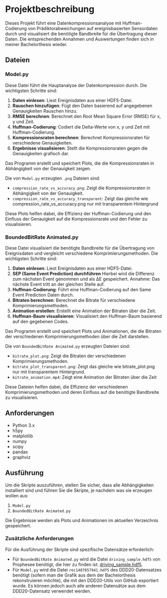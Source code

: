 # Projektbeschreibung

Dieses Projekt führt eine Datenkompressionsanalyse mit Huffman-Codierung von Prädiktorabweichungen auf ereignisbasierten Sensordaten durch und visualisiert die benötigte Bandbreite für die Übertragung dieser Daten.
Die entsprechenden Annahmen und Auswertungen finden sich in meiner Bachelorthesis wieder.

## Dateien

### Model.py

Diese Datei führt die Hauptanalyse der Datenkompression durch. Die wichtigsten Schritte sind:

1. **Daten einlesen**: Liest Ereignisdaten aus einer HDF5-Datei.
2. **Rauschen hinzufügen**: Fügt den Daten basierend auf angegebenen Genauigkeiten Rauschen hinzu.
3. **RMSE berechnen**: Berechnet den Root Mean Square Error (RMSE) für x, y und Zeit.
4. **Huffman-Codierung**: Codiert die Delta-Werte von x, y und Zeit mit Huffman-Codierung.
5. **Kompressionsraten berechnen**: Berechnet Kompressionsraten für verschiedene Genauigkeiten.
6. **Ergebnisse visualisieren**: Stellt die Kompressionsraten gegen die Genauigkeiten grafisch dar.

Das Programm erstellt und speichert Plots, die die Kompressionsraten in Abhängigkeit von der Genauigkeit zeigen.

Die von `Model.py` erzeugten `.png` Dateien sind:

- `compression_rate_vs_accuracy.png`: Zeigt die Kompressionsraten in Abhängigkeit von der Genauigkeit.
- `compression_rate_vs_accuracy_transparent`: Zeigt das gleiche wie compression_rate_vs_accuracy.png nur mit transparentem Hintergrund

Diese Plots helfen dabei, die Effizienz der Huffman-Codierung und den Einfluss der Genauigkeit auf die Kompressionsrate und den Fehler zu visualisieren.

### BoundedBitRate Animated.py

Diese Datei visualisiert die benötigte Bandbreite für die Übertragung von Ereignisdaten und vergleicht verschiedene Komprimierungsmethoden. Die wichtigsten Schritte sind:

1. **Daten einlesen**: Liest Ereignisdaten aus einer HDF5-Datei.
2. **SEP (Same Event Prediction) durchführen** Hierbei wird die Differenz zum nächsten Event genommen und als ∆E gespeichert. Annahme: Das nächste Event tritt an der gleichen Stelle auf.
3. **Huffman-Codierung**: Führt eine Huffman-Codierung auf den Same Event Prediction Daten durch.
4. **Bitraten berechnen**: Berechnet die Bitrate für verschiedene Komprimierungsmethoden.
5. **Animation erstellen**: Erstellt eine Animation der Bitraten über die Zeit.
6. **Huffman-Baum visualisieren**: Visualisiert den Huffman-Baum basierend auf den gegebenen Codes.

Das Programm erstellt und speichert Plots und Animationen, die die Bitraten der verschiedenen Komprimierungsmethoden über die Zeit darstellen.

Die von `BoundedBitRate Animated.py` erzeugten Dateien sind:

- `bitrate_plot.png`: Zeigt die Bitraten der verschiedenen Komprimierungsmethoden.
- `bitrate_plot_transparent.png`: Zeigt das gleiche wie bitrate_plot.png nur mit transparentem Hintergrund.
- `bitrate_animation.mp4`: Zeigt eine Animation der Bitraten über die Zeit

Diese Dateien helfen dabei, die Effizienz der verschiedenen Komprimierungsmethoden und deren Einfluss auf die benötigte Bandbreite zu visualisieren.

## Anforderungen

- Python 3.x
- h5py
- matplotlib
- numpy
- scipy
- pandas
- graphviz

## Ausführung

Um die Skripte auszuführen, stellen Sie sicher, dass alle Abhängigkeiten installiert sind und führen Sie die Skripte, je nachdem was sie erzeugen wollen aus:

1. `Model.py`
2. `BoundedBitRate Animated.py`

Die Ergebnisse werden als Plots und Animationen im aktuellen Verzeichnis gespeichert.

### Zusätzliche Anforderungen

Für die Ausführung der Skripte sind spezifische Datensätze erforderlich:

- Für `BoundedBitRate Animated.py` wird die Datei `driving_sample.hdf5` von Prophesee benötigt, die hier zu finden ist: [driving_sample.hdf5](https://docs.prophesee.ai/stable/datasets.html#chapter-datasets).
- Für `Model.py` wird die Datei `rec1487857941.hdf5` des DDD20-Datensatzes benötigt (sofern man die Grafik aus dem der Bachelorthesis rekonstruieren möchte), die mit den DDD20-Utils von GitHub exportiert wurde. Es können jedoch auch alle anderen Datensätze aus dem DDD20-Datensatz verwendet werden.
